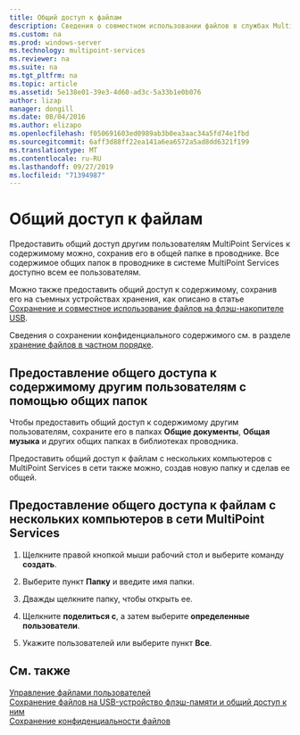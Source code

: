 ```yaml
---
title: Общий доступ к файлам
description: Сведения о совместном использовании файлов в службах MultiPoint с помощью общих папок и сети
ms.custom: na
ms.prod: windows-server
ms.technology: multipoint-services
ms.reviewer: na
ms.suite: na
ms.tgt_pltfrm: na
ms.topic: article
ms.assetid: 5e138e01-39e3-4d60-ad3c-5a33b1e0b076
author: lizap
manager: dongill
ms.date: 08/04/2016
ms.author: elizapo
ms.openlocfilehash: f050691603ed0989ab3b0ea3aac34a5fd74e1fbd
ms.sourcegitcommit: 6aff3d88ff22ea141a6ea6572a5ad8dd6321f199
ms.translationtype: MT
ms.contentlocale: ru-RU
ms.lasthandoff: 09/27/2019
ms.locfileid: "71394987"
---
```

# <a name="share-files"></a>Общий доступ к файлам
Предоставить общий доступ другим пользователям MultiPoint Services к содержимому можно, сохранив его в общей папке в проводнике. Все содержимое общих папок в проводнике в системе MultiPoint Services доступно всем ее пользователям.  
  
Можно также предоставить общий доступ к содержимому, сохранив его на съемных устройствах хранения, как описано в статье [Сохранение и совместное использование файлов на флэш-накопителе USB](Save-and-Share-Files-on-a-USB-Flash-Drive.md).  
  
Сведения о сохранении конфиденциального содержимого см. в разделе [хранение файлов в частном порядке](Keep-Files-Private.md).  
  
## <a name="to-share-content-with-other-users-by-using-public-folders"></a>Предоставление общего доступа к содержимому другим пользователям с помощью общих папок  
  
Чтобы предоставить общий доступ к содержимому другим пользователям, сохраните его в папках **Общие документы**, **Общая музыка** и других общих папках в библиотеках проводника. 
  
Предоставить общий доступ к файлам с нескольких компьютеров с MultiPoint Services в сети также можно, создав новую папку и сделав ее общей.  
  
## <a name="to-share-files-across-multiple-computers-in-a-multipoint-services-network"></a>Предоставление общего доступа к файлам с нескольких компьютеров в сети MultiPoint Services  
  
1.  Щелкните правой кнопкой мыши рабочий стол и выберите команду **создать**.  
  
2.  Выберите пункт **Папку** и введите имя папки.  
  
3.  Дважды щелкните папку, чтобы открыть ее.  
  
4.  Щелкните **поделиться с**, а затем выберите **определенные пользователи**.  
  
5.  Укажите пользователей или выберите пункт **Все**.  
  
## <a name="see-also"></a>См. также  
[Управление файлами пользователей](Manage-User-Files.md)  
[Сохранение файлов на USB-устройство флэш-памяти и общий доступ к ним](Save-and-Share-Files-on-a-USB-Flash-Drive.md)  
[Сохранение конфиденциальности файлов](Keep-Files-Private.md) 